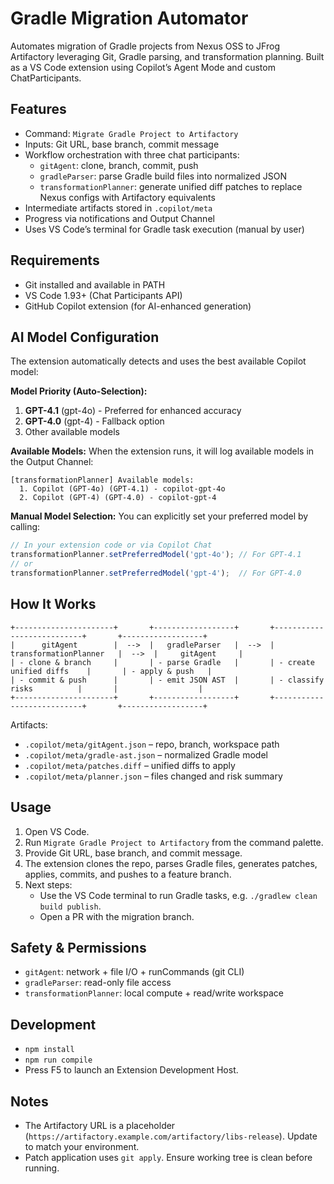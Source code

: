 # Gradle Migration Automator

Automates migration of Gradle projects from Nexus OSS to JFrog Artifactory leveraging Git, Gradle parsing, and transformation planning. Built as a VS Code extension using Copilot’s Agent Mode and custom ChatParticipants.

## Features
- Command: `Migrate Gradle Project to Artifactory`
- Inputs: Git URL, base branch, commit message
- Workflow orchestration with three chat participants:
  - `gitAgent`: clone, branch, commit, push
  - `gradleParser`: parse Gradle build files into normalized JSON
  - `transformationPlanner`: generate unified diff patches to replace Nexus configs with Artifactory equivalents
- Intermediate artifacts stored in `.copilot/meta`
- Progress via notifications and Output Channel
- Uses VS Code’s terminal for Gradle task execution (manual by user)

## Requirements
- Git installed and available in PATH
- VS Code 1.93+ (Chat Participants API)
- GitHub Copilot extension (for AI-enhanced generation)

## AI Model Configuration

The extension automatically detects and uses the best available Copilot model:

**Model Priority (Auto-Selection):**
1. **GPT-4.1** (gpt-4o) - Preferred for enhanced accuracy
2. **GPT-4.0** (gpt-4) - Fallback option
3. Other available models

**Available Models:**
When the extension runs, it will log available models in the Output Channel:
```
[transformationPlanner] Available models:
  1. Copilot (GPT-4o) (GPT-4.1) - copilot-gpt-4o
  2. Copilot (GPT-4) (GPT-4.0) - copilot-gpt-4
```

**Manual Model Selection:**
You can explicitly set your preferred model by calling:
```typescript
// In your extension code or via Copilot Chat
transformationPlanner.setPreferredModel('gpt-4o'); // For GPT-4.1
// or
transformationPlanner.setPreferredModel('gpt-4');  // For GPT-4.0
```

## How It Works

```
+----------------------+       +------------------+       +---------------------------+       +------------------+
|      gitAgent        |  -->  |   gradleParser   |  -->  |   transformationPlanner   |  -->  |     gitAgent     |
| - clone & branch     |       | - parse Gradle   |       | - create unified diffs    |       | - apply & push   |
| - commit & push      |       | - emit JSON AST  |       | - classify risks          |       |                  |
+----------------------+       +------------------+       +---------------------------+       +------------------+
```

Artifacts:
- `.copilot/meta/gitAgent.json` – repo, branch, workspace path
- `.copilot/meta/gradle-ast.json` – normalized Gradle model
- `.copilot/meta/patches.diff` – unified diffs to apply
- `.copilot/meta/planner.json` – files changed and risk summary

## Usage
1. Open VS Code.
2. Run `Migrate Gradle Project to Artifactory` from the command palette.
3. Provide Git URL, base branch, and commit message.
4. The extension clones the repo, parses Gradle files, generates patches, applies, commits, and pushes to a feature branch.
5. Next steps:
   - Use the VS Code terminal to run Gradle tasks, e.g. `./gradlew clean build publish`.
   - Open a PR with the migration branch.

## Safety & Permissions
- `gitAgent`: network + file I/O + runCommands (git CLI)
- `gradleParser`: read-only file access
- `transformationPlanner`: local compute + read/write workspace

## Development
- `npm install`
- `npm run compile`
- Press F5 to launch an Extension Development Host.

## Notes
- The Artifactory URL is a placeholder (`https://artifactory.example.com/artifactory/libs-release`). Update to match your environment.
- Patch application uses `git apply`. Ensure working tree is clean before running.
